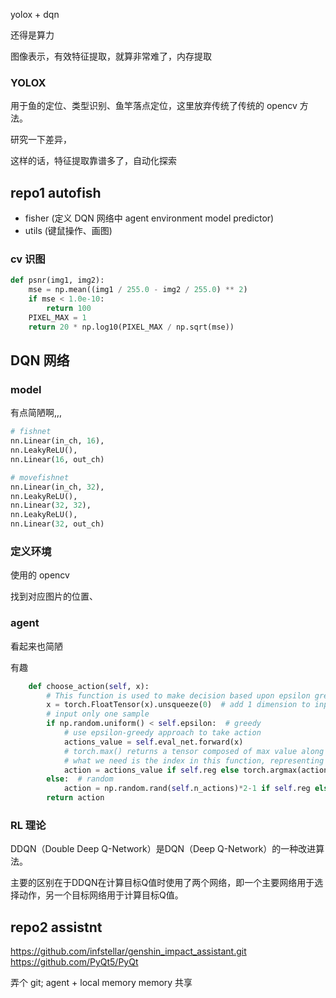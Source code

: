 

yolox + dqn

还得是算力

图像表示，有效特征提取，就算非常难了，内存提取

### YOLOX

用于鱼的定位、类型识别、鱼竿落点定位，这里放弃传统了传统的 opencv 方法。

研究一下差异，

这样的话，特征提取靠谱多了，自动化探索


## repo1 autofish

- fisher (定义 DQN 网络中 agent environment model predictor)
- utils (键鼠操作、画图)




### cv 识图


```python
def psnr(img1, img2):
    mse = np.mean((img1 / 255.0 - img2 / 255.0) ** 2)
    if mse < 1.0e-10:
        return 100
    PIXEL_MAX = 1
    return 20 * np.log10(PIXEL_MAX / np.sqrt(mse))
```


## DQN 网络

### model

有点简陋啊,,,

```python
# fishnet
nn.Linear(in_ch, 16),
nn.LeakyReLU(),
nn.Linear(16, out_ch)

# movefishnet
nn.Linear(in_ch, 32),
nn.LeakyReLU(),
nn.Linear(32, 32),
nn.LeakyReLU(),
nn.Linear(32, out_ch)
```

### 定义环境

使用的 opencv 

找到对应图片的位置、


### agent

看起来也简陋

有趣

```python
    def choose_action(self, x):
        # This function is used to make decision based upon epsilon greedy
        x = torch.FloatTensor(x).unsqueeze(0)  # add 1 dimension to input state x
        # input only one sample
        if np.random.uniform() < self.epsilon:  # greedy
            # use epsilon-greedy approach to take action
            actions_value = self.eval_net.forward(x)
            # torch.max() returns a tensor composed of max value along the axis=dim and corresponding index
            # what we need is the index in this function, representing the action of cart.
            action = actions_value if self.reg else torch.argmax(actions_value, dim=1).numpy()  # return the argmax index
        else:  # random
            action = np.random.rand(self.n_actions)*2-1 if self.reg else np.random.randint(0, self.n_actions)
        return action
```

### RL 理论


DDQN（Double Deep Q-Network）是DQN（Deep Q-Network）的一种改进算法。

主要的区别在于DDQN在计算目标Q值时使用了两个网络，即一个主要网络用于选择动作，另一个目标网络用于计算目标Q值。




## repo2 assistnt

https://github.com/infstellar/genshin_impact_assistant.git
https://github.com/PyQt5/PyQt

弄个 git;
agent + local memory
memory 共享